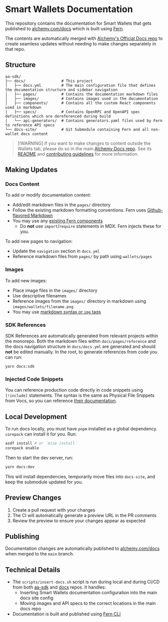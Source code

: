 # Smart Wallets Documentation

This repository contains the documentation for Smart Wallets that gets published to [alchemy.com/docs](https://alchemy.com/docs) which is built using [Fern](https://buildwithfern.com/learn/docs/getting-started/overview).

The contents are automatically merged with [Alchemy's Official Docs repo](https://github.com/alchemyplatform/docs) to create seamless updates without needing to make changes separately in that repo.

## Structure

```text
aa-sdk/
├── docs/                # This project
│   ├── docs.yml         # The main configuration file that defines the documentation structure and sidebar navigation
│   ├── pages/           # Contains the documentation markdown files
│   ├── images/          # Contains images used in the documentation
│   ├── components/      # Contains all the custom React components used in markdown
|   ├── specs/           # Contains OpenRPC and OpenAPI spec definitions which are dereferenced during build
|   └── api-generators/  # Contains generators.yaml files used by Fern to reference API specs
└── docs-site/           # Git Submodule containing Fern and all non-wallet docs content
```

> \[!WARNING]
> If you want to make changes to content outside the Wallets tab, please do so in the main [Alchemy Docs repo](https://github.com/alchemyplatform/docs). See its [README](https://github.com/alchemyplatform/docs?tab=readme-ov-file#alchemy-documentation) and [contributing guidelines](https://github.com/alchemyplatform/docs/blob/main/CONTRIBUTING.md) for more information.

## Making Updates

### Docs Content

To add or modify documentation content:

- Add/edit markdown files in the `pages/` directory
- Follow the existing markdown formatting conventions. Fern uses [Github-flavored Markdown](https://github.github.com/gfm/)
- You may use any [existing Fern components](https://buildwithfern.com/learn/docs/content/components/overview)
  - Do **not** use `import`/`require` statements in MDX. Fern injects these for you.

To add new pages to navigation:

- Update the `navigation` section in `docs.yml`
- Reference markdown files from `pages/` by path using `wallets/pages`

### Images

To add new images:

- Place image files in the `images/` directory
- Use descriptive filenames
- Reference images from the `images/` directory in markdown using `images/wallets/filename.png`
- You may use [markdown syntax or `img` tags](https://buildwithfern.com/learn/docs/content/write-markdown#images)

### SDK References

SDK References are automatically generated from relevant projects within the monorepo. Both the markdown files within `docs/pages/reference` and the docs navigation structure in `docs/docs.yml` are generated and should **not** be edited manually. In the root, to generate references from code you can run:

```shell
yarn docs:sdk
```

### Injected Code Snippets

You can reference production code directly in code snippets using `[!include]` statements. The syntax is the same as Physical File Snippets from Vocs, so you can reference [their documentation](https://vocs.dev/docs/guides/code-snippets#physical-file-snippets).

## Local Development

To run docs locally, you must have `pnpm` installed as a global dependency. `corepack` can install it for you. Run:

```bash
asdf install # or `mise install`
corepack enable
```

Then to start the dev server, run:

```bash
yarn docs:dev
```

This will install dependencies, temporarily move files into `docs-site`, and keep the submodule updated for you.

## Preview Changes

1. Create a pull request with your changes
2. The CI will automatically generate a preview URL in the PR comments
3. Review the preview to ensure your changes appear as expected

## Publishing

Documentation changes are automatically published to [alchemy.com/docs](https://alchemy.com/docs) when merged to the `main` branch.

## Technical Details

- The `scripts/insert-docs.sh` script is run during local and during CI/CD from both [aa-sdk](https://github.com/alchemyplatform/aa-sdk/) and [docs](https://github.com/alchemyplatform/docs) repos. It handles:
  - Inserting Smart Wallets documentation configuration into the main docs site config
  - Moving images and API specs to the correct locations in the main docs repo
- Documentation is built and published using [Fern CLI](https://buildwithfern.com/learn/cli-reference/overview#setting-up-docs)
